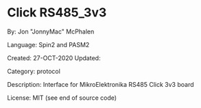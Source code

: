 # Click RS485_3v3

By: Jon "JonnyMac" McPhalen

Language: Spin2 and PASM2

Created: 27-OCT-2020
Updated: 

Category: protocol

Description:
Interface for MikroElektronika RS485 Click 3v3 board

License: MIT (see end of source code)
